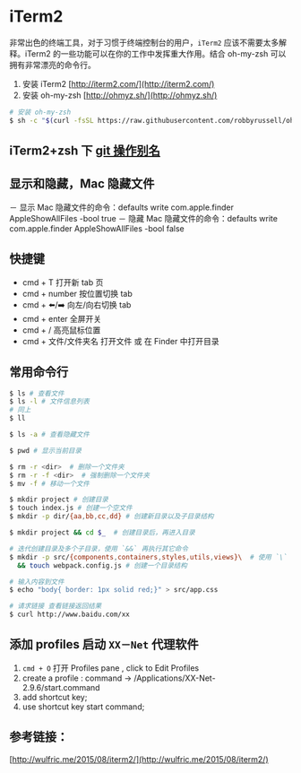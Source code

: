 # iTerm2

非常出色的终端工具，对于习惯于终端控制台的用户，`iTerm2` 应该不需要太多解释。iTerm2 的一些功能可以在你的工作中发挥重大作用。结合 oh-my-zsh 可以拥有非常漂亮的命令行。

1. 安装 iTerm2 [http://iterm2.com/](http://iterm2.com/)
2. 安装 oh-my-zsh [http://ohmyz.sh/](http://ohmyz.sh/)

```sh
# 安装 oh-my-zsh
$ sh -c "$(curl -fsSL https://raw.githubusercontent.com/robbyrussell/oh-my-zsh/master/tools/install.sh)"
```

## iTerm2+zsh 下 [git 操作别名](./oh-my-zsh.md)

## 显示和隐藏，Mac 隐藏文件

－ 显示 Mac 隐藏文件的命令：defaults write com.apple.finder AppleShowAllFiles -bool true
－ 隐藏 Mac 隐藏文件的命令：defaults write com.apple.finder AppleShowAllFiles -bool false

## 快捷键

* cmd + T 打开新 tab 页
* cmd + number 按位置切换 tab
* cmd + ⬅️/➡️ 向左/向右切换 tab
* cmd + enter 全屏开关
* cmd + / 高亮鼠标位置
* cmd + 文件/文件夹名 打开文件 或 在 Finder 中打开目录

## 常用命令行

```sh
$ ls # 查看文件
$ ls -l # 文件信息列表
# 同上
$ ll

$ ls -a # 查看隐藏文件

$ pwd # 显示当前目录

$ rm -r <dir>  # 删除一个文件夹
$ rm -r -f <dir>  # 强制删除一个文件夹
$ mv -f # 移动一个文件

$ mkdir project # 创建目录
$ touch index.js # 创建一个空文件
$ mkdir -p dir/{aa,bb,cc,dd} # 创建新目录以及子目录结构

$ mkdir project && cd $_  # 创建目录后，再进入目录

# 迭代创建目录及多个子目录，使用 `&&` 再执行其它命令
$ mkdir -p src/{components,containers,styles,utils,views}\  # 使用 `\` 使命令折行，继续执行下一行命令
  && touch webpack.config.js # 创建一个目录结构

# 输入内容到文件
$ echo "body{ border: 1px solid red;}" > src/app.css

# 请求链接 查看链接返回结果
$ curl http://www.baidu.com/xx
```

## 添加 profiles 启动 `XX－Net` 代理软件

1.  `cmd + O` 打开 Profiles pane , click to Edit Profiles
2.  create a profile : command -> /Applications/XX-Net-2.9.6/start.command
3.  add shortcut key;
4.  use shortcut key start command;

## 参考链接：

[http://wulfric.me/2015/08/iterm2/](http://wulfric.me/2015/08/iterm2/)
